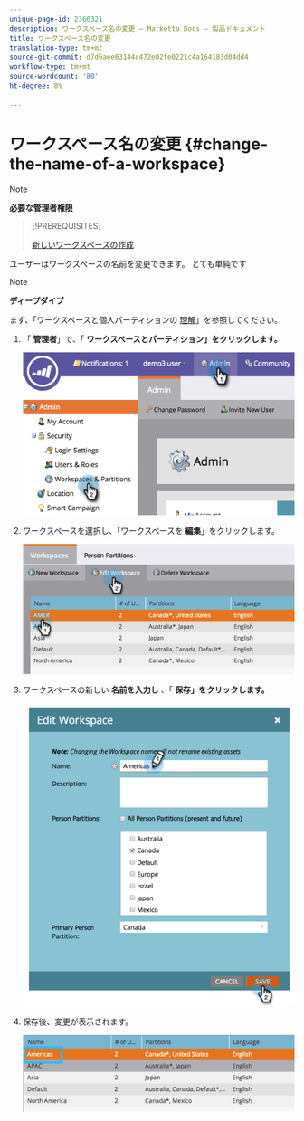 ```yaml
---
unique-page-id: 2360321
description: ワークスペース名の変更 — Marketto Docs — 製品ドキュメント
title: ワークスペース名の変更
translation-type: tm+mt
source-git-commit: d7d6aee63144c472e02fe0221c4a164183d04dd4
workflow-type: tm+mt
source-wordcount: '80'
ht-degree: 0%

---
```



# ワークスペース名の変更 {#change-the-name-of-a-workspace}

>[!NOTE]
>
>**必要な管理者権限**

>[!PREREQUISITES]
>
>[新しいワークスペースの作成](create-a-new-workspace.md)

ユーザーはワークスペースの名前を変更できます。 とても単純です

>[!NOTE]
>
>**ディープダイブ**
>
>まず、「ワークスペースと個人パーティションの [理解](understanding-workspaces-and-person-partitions.md)」を参照してください。

1. 「 **管理者**」で、「 **ワークスペースとパーティション」をクリックします。**

   ![](assets/image2014-9-17-11-3a8-3a28.png)

1. ワークスペースを選択し、「ワークスペースを **編集**」をクリックします。

   ![](assets/two-4.png)

1. ワークスペースの新しい **名前を入力し** 、「 **保存」をクリックします。**

   ![](assets/three-4.png)

1. 保存後、変更が表示されます。

   ![](assets/image2014-9-17-11-3a9-3a9.png)

